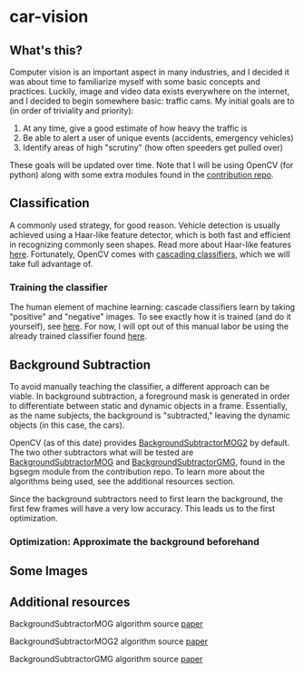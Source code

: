 # car-vision
## What's this?
Computer vision is an important aspect in many industries, and I decided it was about time to familiarize myself with some basic concepts and practices. Luckily, image and video data exists everywhere on the internet, and I decided to begin somewhere basic: traffic cams. My initial goals are to (in order of triviality and priority):

1. At any time, give a good estimate of how heavy the traffic is
2. Be able to alert a user of unique events (accidents, emergency vehicles)
3. Identify areas of high "scrutiny" (how often speeders get pulled over)

These goals will be updated over time. Note that I will be using OpenCV (for python) along with some extra modules found in the [contribution repo](https://github.com/opencv/opencv_contrib).

## Classification
A commonly used strategy, for good reason. Vehicle detection is usually achieved using a Haar-like feature detector, which is both fast and efficient in recognizing commonly seen shapes. Read more about Haar-like features [here](https://en.wikipedia.org/wiki/Haar-like_features). Fortunately, OpenCV comes with [cascading classifiers](http://docs.opencv.org/2.4/modules/objdetect/doc/cascade_classification.html), which we will take full advantage of.

### Training the classifier
The human element of machine learning: cascade classifiers learn by taking "positive" and "negative" images. To see exactly how it is trained (and do it yourself), see [here](https://github.com/mrnugget/opencv-haar-classifier-training). For now, I will opt out of this manual labor be using the already trained classifier found [here](https://github.com/andrewssobral/vehicle_detection_haarcascades).

## Background Subtraction
To avoid manually teaching the classifier, a different approach can be viable. In background subtraction, a foreground mask is generated in order to differentiate between static and dynamic objects in a frame. Essentially, as the name subjects, the background is "subtracted," leaving the dynamic objects (in this case, the cars). 


OpenCV (as of this date) provides [BackgroundSubtractorMOG2](http://docs.opencv.org/2.4/modules/video/doc/motion_analysis_and_object_tracking.html?highlight=backgroundsubtractorMOG2#backgroundsubtractormog2) by default. The two other subtractors what will be tested are [BackgroundSubtractorMOG](http://docs.opencv.org/2.4/modules/video/doc/motion_analysis_and_object_tracking.html?highlight=backgroundsubtractorMOG#backgroundsubtractormog) and [BackgroundSubtractorGMG](http://docs.opencv.org/ref/2.4/d8/d43/classcv_1_1BackgroundSubtractorGMG.html), found in the bgsegm module from the contribution repo. To learn more about the algorithms being used, see the additional resources section.


Since the background subtractors need to first learn the background, the first few frames will have a very low accuracy. This leads us to the first optimization.

### Optimization: Approximate the background beforehand


## Some Images

## Additional resources
BackgroundSubtractorMOG algorithm source [paper](http://personal.ee.surrey.ac.uk/Personal/R.Bowden/publications/avbs01/avbs01.pdf)

BackgroundSubtractorMOG2 algorithm source [paper](http://www.zoranz.net/Publications/zivkovic2004ICPR.pdf)

BackgroundSubtractorGMG algorithm source [paper](http://goldberg.berkeley.edu/pubs/acc-2012-visual-tracking-final.pdf)
